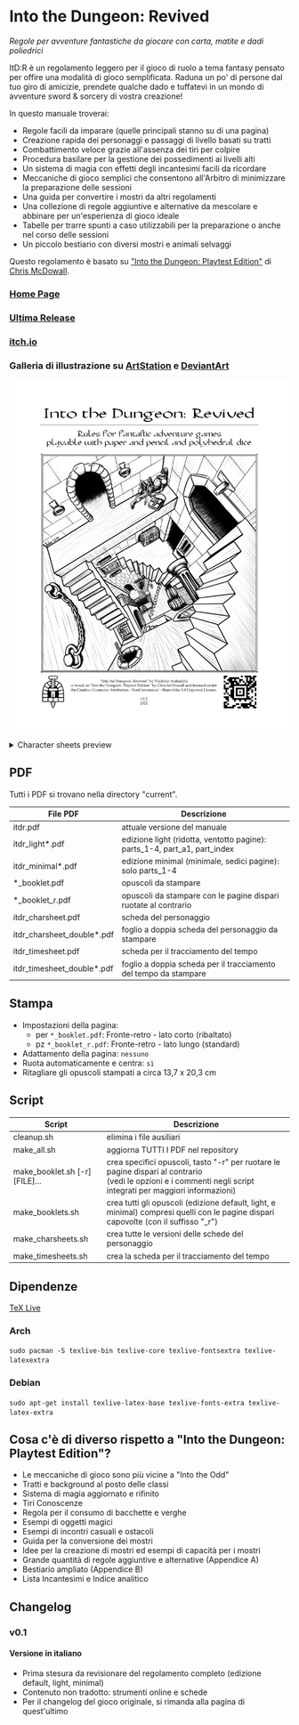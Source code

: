 Into the Dungeon: Revived
=========================

*Regole per avventure fantastiche da giocare con carta, matite e dadi poliedrici*

ItD:R è un regolamento leggero per il gioco di ruolo a tema fantasy pensato per offire una modalità di gioco semplificata. Raduna un po' di persone dal tuo giro di amicizie, prendete qualche dado e tuffatevi in un mondo di avventure sword & sorcery di vostra creazione!

In questo manuale troverai:
* Regole facili da imparare (quelle principali stanno su di una pagina)
* Creazione rapida dei personaggi e passaggi di livello basati su tratti
* Combattimento veloce grazie all'assenza dei tiri per colpire
* Procedura basilare per la gestione dei possedimenti ai livelli alti
* Un sistema di magia con effetti degli incantesimi facili da ricordare
* Meccaniche di gioco semplici che consentono all'Arbitro di minimizzare la preparazione delle sessioni
* Una guida per convertire i mostri da altri regolamenti
* Una collezione di regole aggiuntive e alternative da mescolare e abbinare per un'esperienza di gioco ideale
* Tabelle per trarre spunti a caso utilizzabili per la preparazione o anche nel corso delle sessioni
* Un piccolo bestiario con diversi mostri e animali selvaggi

Questo regolamento è basato su ["Into the Dungeon: Playtest Edition"](https://docs.google.com/file/d/0B6MR1KWIUR9UVVNjeUtvSDZTMUk) di [Chris McDowall](http://www.bastionland.com/).

### [Home Page](https://vladar4.github.io/itdr/)

### [Ultima Release](https://github.com/Vladar4/itdr/releases/latest)

### [itch.io](https://vladar.itch.io/into-the-dungeon-revived)

### Galleria di illustrazione su [ArtStation](https://vladar.artstation.com/projects/zAmRZQ) e [DeviantArt](https://www.deviantart.com/vladar4/gallery/68893105/into-the-dungeon-revived)

![ItD:R cover](cover.jpg)
<details>
  <summary>Character sheets preview</summary>
  <img src="charsheets.jpg" alt="ItD:R charsheets"/>
</details>

PDF
----
Tutti i PDF si trovano nella directory "current".

| File PDF | Descrizione |
|---|---|
| itdr.pdf   | attuale versione del manuale |
| itdr_light\*.pdf | edizione light (ridotta, ventotto pagine): parts_1-4, part_a1, part_index |
| itdr_minimal\*.pdf | edizione minimal (minimale, sedici pagine): solo parts_1-4 |
| \*_booklet.pdf   | opuscoli da stampare   |
| \*_booklet_r.pdf | opuscoli da stampare con le pagine dispari ruotate al contrario |
| itdr_charsheet.pdf | scheda del personaggio |
| itdr_charsheet_double\*.pdf | foglio a doppia scheda del personaggio da stampare |
| itdr_timesheet.pdf | scheda per il tracciamento del tempo |
| itdr_timesheet_double\*.pdf | foglio a doppia scheda per il tracciamento del tempo da stampare |

Stampa
--------
* Impostazioni della pagina:
  * per `*_booklet.pdf`: Fronte-retro - lato corto (ribaltato)
  * pz `*_booklet_r.pdf`: Fronte-retro - lato lungo (standard)
* Adattamento della pagina: `nessuno`
* Ruota automaticamente e centra: `sì`
* Ritagliare gli opuscoli stampati a circa 13,7 x 20,3 cm

Script
-------
| Script                         | Descrizione                                                                                                             |
|--------------------------------|---------------------------------------------------------------------------------------------------------------------------|
| cleanup.sh                     | elimina i file ausiliari                                                                                                    |
| make_all.sh                    | aggiorna TUTTI I PDF nel repository                                                                                         |
| make_booklet.sh [-r] [FILE]... | crea specifici opuscoli, tasto "-r" per ruotare le pagine dispari al contrario<br />(vedi le opzioni e i commenti negli script integrati per maggiori informazioni) |
| make_booklets.sh               | crea tutti gli opuscoli (edizione default, light, e minimal) compresi quelli con le pagine dispari capovolte (con il suffisso "_r")              |
| make_charsheets.sh             | crea tutte le versioni delle schede del personaggio
| make_timesheets.sh             | crea la scheda per il tracciamento del tempo                                                                                           |

Dipendenze
------------
[TeX Live](https://www.tug.org/texlive/)

### Arch
`sudo pacman -S texlive-bin texlive-core texlive-fontsextra texlive-latexextra`

### Debian
`sudo apt-get install texlive-latex-base texlive-fonts-extra texlive-latex-extra`


Cosa c'è di diverso rispetto a "Into the Dungeon: Playtest Edition"?
------------------------------------------------------------

* Le meccaniche di gioco sono più vicine a "Into the Odd"
* Tratti e background al posto delle classi
* Sistema di magia aggiornato e rifinito
* Tiri Conoscenze
* Regola per il consumo di bacchette e verghe
* Esempi di oggetti magici
* Esempi di incontri casuali e ostacoli
* Guida per la conversione dei mostri
* Idee per la creazione di mostri ed esempi di capacità per i mostri
* Grande quantità di regole aggiuntive e alternative (Appendice A)
* Bestiario ampliato (Appendice B)
* Lista Incantesimi e Indice analitico

Changelog
---------

### v0.1

#### Versione in italiano
* Prima stesura da revisionare del regolamento completo (edizione default, light, minimal)
* Contenuto non tradotto: strumenti online e schede
* Per il changelog del gioco originale, si rimanda alla pagina di quest'ultimo
